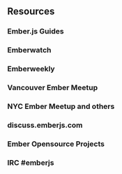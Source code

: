 ##  Resources

### Ember.js Guides
### Emberwatch
### Emberweekly
### Vancouver Ember Meetup
### NYC Ember Meetup and others
### discuss.emberjs.com
### Ember Opensource Projects
### IRC #emberjs


